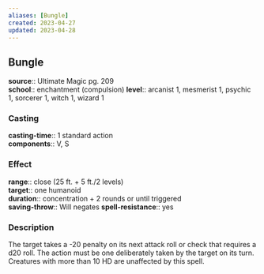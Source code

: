 ```yaml
---
aliases: [Bungle]
created: 2023-04-27
updated: 2023-04-28
---
```


## Bungle

**source**:: Ultimate Magic pg. 209  
**school**:: enchantment (compulsion)
**level**:: arcanist 1, mesmerist 1, psychic 1, sorcerer 1, witch 1, wizard 1

### Casting

**casting-time**:: 1 standard action  
**components**:: V, S

### Effect

**range**:: close (25 ft. + 5 ft./2 levels)  
**target**:: one humanoid  
**duration**:: concentration + 2 rounds or until triggered  
**saving-throw**:: Will negates
**spell-resistance**:: yes

### Description

The target takes a -20 penalty on its next attack roll or check that requires a d20 roll. The action must be one deliberately taken by the target on its turn. Creatures with more than 10 HD are unaffected by this spell.
